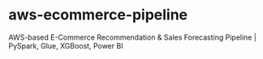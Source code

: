 # aws-ecommerce-pipeline
AWS-based E-Commerce Recommendation &amp; Sales Forecasting Pipeline | PySpark, Glue, XGBoost, Power BI
